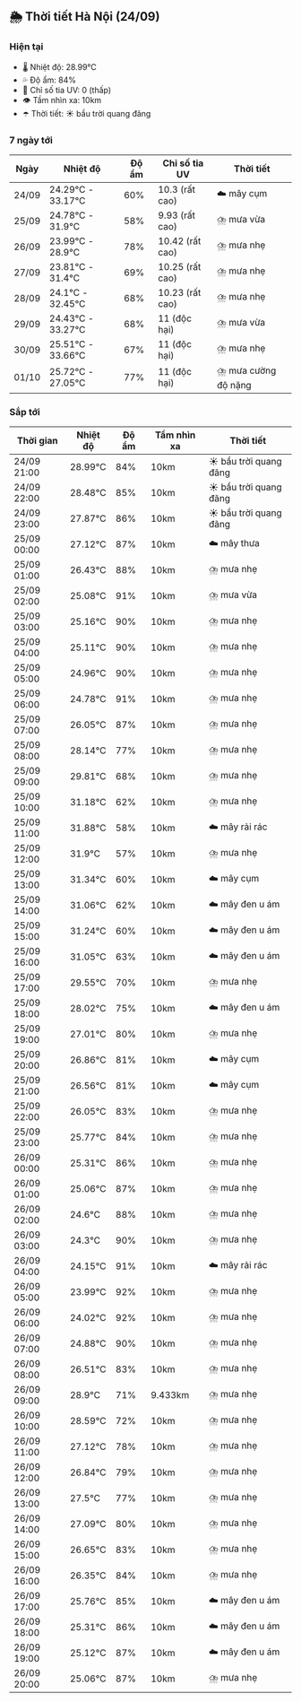 ## 🌦️ Thời tiết Hà Nội (24/09)

### Hiện tại

- 🌡️ Nhiệt độ: 28.99℃
- 💦 Độ ẩm: 84%
- 🌟 Chỉ số tia UV: 0 (thấp)
- 👁️ Tầm nhìn xa: 10km
- ☂️ Thời tiết: ☀️ bầu trời quang đãng

### 7 ngày tới

| Ngày | Nhiệt độ | Độ ẩm | Chỉ số tia UV | Thời tiết |
| --- | --- | --- | --- | --- |
| 24/09 | 24.29℃ - 33.17℃ | 60% | 10.3 (rất cao) | ☁️ mây cụm |
| 25/09 | 24.78℃ - 31.9℃ | 58% | 9.93 (rất cao) | ⛈️ mưa vừa |
| 26/09 | 23.99℃ - 28.9℃ | 78% | 10.42 (rất cao) | ⛈️ mưa nhẹ |
| 27/09 | 23.81℃ - 31.4℃ | 69% | 10.25 (rất cao) | ⛈️ mưa nhẹ |
| 28/09 | 24.1℃ - 32.45℃ | 68% | 10.23 (rất cao) | ⛈️ mưa nhẹ |
| 29/09 | 24.43℃ - 33.27℃ | 68% | 11 (độc hại) | ⛈️ mưa vừa |
| 30/09 | 25.51℃ - 33.66℃ | 67% | 11 (độc hại) | ⛈️ mưa nhẹ |
| 01/10 | 25.72℃ - 27.05℃ | 77% | 11 (độc hại) | ⛈️ mưa cường độ nặng |

### Sắp tới

| Thời gian | Nhiệt độ | Độ ẩm | Tầm nhìn xa | Thời tiết |
| --- | --- | --- | --- | --- |
| 24/09 21:00 | 28.99℃ | 84% | 10km | ☀️ bầu trời quang đãng |
| 24/09 22:00 | 28.48℃ | 85% | 10km | ☀️ bầu trời quang đãng |
| 24/09 23:00 | 27.87℃ | 86% | 10km | ☀️ bầu trời quang đãng |
| 25/09 00:00 | 27.12℃ | 87% | 10km | ☁️ mây thưa |
| 25/09 01:00 | 26.43℃ | 88% | 10km | ⛈️ mưa nhẹ |
| 25/09 02:00 | 25.08℃ | 91% | 10km | ⛈️ mưa vừa |
| 25/09 03:00 | 25.16℃ | 90% | 10km | ⛈️ mưa nhẹ |
| 25/09 04:00 | 25.11℃ | 90% | 10km | ⛈️ mưa nhẹ |
| 25/09 05:00 | 24.96℃ | 90% | 10km | ⛈️ mưa nhẹ |
| 25/09 06:00 | 24.78℃ | 91% | 10km | ⛈️ mưa nhẹ |
| 25/09 07:00 | 26.05℃ | 87% | 10km | ⛈️ mưa nhẹ |
| 25/09 08:00 | 28.14℃ | 77% | 10km | ⛈️ mưa nhẹ |
| 25/09 09:00 | 29.81℃ | 68% | 10km | ⛈️ mưa nhẹ |
| 25/09 10:00 | 31.18℃ | 62% | 10km | ⛈️ mưa nhẹ |
| 25/09 11:00 | 31.88℃ | 58% | 10km | ☁️ mây rải rác |
| 25/09 12:00 | 31.9℃ | 57% | 10km | ⛈️ mưa nhẹ |
| 25/09 13:00 | 31.34℃ | 60% | 10km | ☁️ mây cụm |
| 25/09 14:00 | 31.06℃ | 62% | 10km | ☁️ mây đen u ám |
| 25/09 15:00 | 31.24℃ | 60% | 10km | ☁️ mây đen u ám |
| 25/09 16:00 | 31.05℃ | 63% | 10km | ☁️ mây đen u ám |
| 25/09 17:00 | 29.55℃ | 70% | 10km | ⛈️ mưa nhẹ |
| 25/09 18:00 | 28.02℃ | 75% | 10km | ☁️ mây đen u ám |
| 25/09 19:00 | 27.01℃ | 80% | 10km | ⛈️ mưa nhẹ |
| 25/09 20:00 | 26.86℃ | 81% | 10km | ☁️ mây cụm |
| 25/09 21:00 | 26.56℃ | 81% | 10km | ☁️ mây cụm |
| 25/09 22:00 | 26.05℃ | 83% | 10km | ⛈️ mưa nhẹ |
| 25/09 23:00 | 25.77℃ | 84% | 10km | ⛈️ mưa nhẹ |
| 26/09 00:00 | 25.31℃ | 86% | 10km | ⛈️ mưa nhẹ |
| 26/09 01:00 | 25.06℃ | 87% | 10km | ⛈️ mưa nhẹ |
| 26/09 02:00 | 24.6℃ | 88% | 10km | ⛈️ mưa nhẹ |
| 26/09 03:00 | 24.3℃ | 90% | 10km | ⛈️ mưa nhẹ |
| 26/09 04:00 | 24.15℃ | 91% | 10km | ☁️ mây rải rác |
| 26/09 05:00 | 23.99℃ | 92% | 10km | ⛈️ mưa nhẹ |
| 26/09 06:00 | 24.02℃ | 92% | 10km | ⛈️ mưa nhẹ |
| 26/09 07:00 | 24.88℃ | 90% | 10km | ⛈️ mưa nhẹ |
| 26/09 08:00 | 26.51℃ | 83% | 10km | ⛈️ mưa nhẹ |
| 26/09 09:00 | 28.9℃ | 71% | 9.433km | ⛈️ mưa nhẹ |
| 26/09 10:00 | 28.59℃ | 72% | 10km | ⛈️ mưa nhẹ |
| 26/09 11:00 | 27.12℃ | 78% | 10km | ⛈️ mưa nhẹ |
| 26/09 12:00 | 26.84℃ | 79% | 10km | ⛈️ mưa nhẹ |
| 26/09 13:00 | 27.5℃ | 77% | 10km | ⛈️ mưa nhẹ |
| 26/09 14:00 | 27.09℃ | 80% | 10km | ⛈️ mưa nhẹ |
| 26/09 15:00 | 26.65℃ | 83% | 10km | ⛈️ mưa nhẹ |
| 26/09 16:00 | 26.35℃ | 84% | 10km | ⛈️ mưa nhẹ |
| 26/09 17:00 | 25.76℃ | 85% | 10km | ☁️ mây đen u ám |
| 26/09 18:00 | 25.31℃ | 86% | 10km | ☁️ mây đen u ám |
| 26/09 19:00 | 25.12℃ | 87% | 10km | ☁️ mây đen u ám |
| 26/09 20:00 | 25.06℃ | 87% | 10km | ⛈️ mưa nhẹ |
